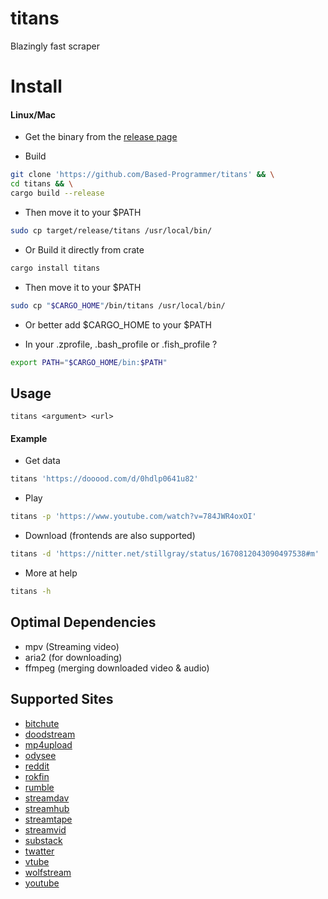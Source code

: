 # titans

Blazingly fast scraper

# Install

#### Linux/Mac

- Get the binary from the [release page](https://github.com/Based-Programmer/titans/releases)

- Build

````sh
git clone 'https://github.com/Based-Programmer/titans' && \
cd titans && \
cargo build --release
````

- Then move it to your $PATH

````sh
sudo cp target/release/titans /usr/local/bin/
````

- Or Build it directly from crate

````sh
cargo install titans
````

- Then move it to your $PATH

````sh
sudo cp "$CARGO_HOME"/bin/titans /usr/local/bin/
````

- Or better add $CARGO_HOME to your $PATH

- In your .zprofile, .bash_profile or .fish_profile ?

````sh
export PATH="$CARGO_HOME/bin:$PATH"
````
## Usage

````
titans <argument> <url>
````

#### Example

- Get data

````sh
titans 'https://dooood.com/d/0hdlp0641u82'
````

- Play

````sh
titans -p 'https://www.youtube.com/watch?v=784JWR4oxOI'
````

- Download (frontends are also supported)

````sh
titans -d 'https://nitter.net/stillgray/status/1670812043090497538#m'
````

- More at help

````sh
titans -h
````

## Optimal Dependencies

- mpv (Streaming video)
- aria2 (for downloading)
- ffmpeg (merging downloaded video & audio)

## Supported Sites

- [bitchute](https://www.bitchute.com)
- [doodstream](https://doodstream.com)
- [mp4upload](https://www.mp4upload.com)
- [odysee](https://odysee.com/)
- [reddit](https://www.reddit.com)
- [rokfin](https://rokfin.com)
- [rumble](https://rumble.com)
- [streamdav](https://streamdav.com)
- [streamhub](https://streamhub.top)
- [streamtape](https://streamtape.xyz)
- [streamvid](https://streamvid.media)
- [substack](https://www.substack.com)
- [twatter](https://twitter.com)
- [vtube](https://vtbe.network)
- [wolfstream](https://wolfstream.tv)
- [youtube](https://www.youtube.com)

